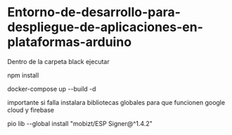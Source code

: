 # Entorno-de-desarrollo-para-despliegue-de-aplicaciones-en-plataformas-arduino

Dentro de la carpeta black ejecutar

npm install

docker-compose up --build -d


importante si falla instalara bibliotecas globales para que funcionen google cloud y firebase

pio lib --global install "mobizt/ESP Signer@^1.4.2"
